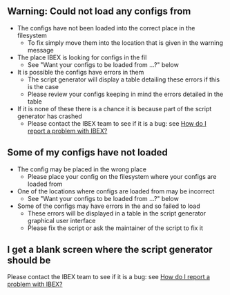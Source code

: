 ## Warning: Could not load any configs from 

- The configs have not been loaded into the correct place in the filesystem
   - To fix simply move them into the location that is given in the warning message
- The place IBEX is looking for configs in the fil
   - See "Want your configs to be loaded from ...?" below
- It is possible the configs have errors in them
   - The script generator will display a table detailing these errors if this is the case
   - Please review your configs keeping in mind the errors detailed in the table
- If it is none of these there is a chance it is because part of the script generator has crashed
   - Please contact the IBEX team to see if it is a bug: see [How do I report a problem with IBEX?](https://github.com/ISISComputingGroup/ibex_user_manual/wiki/FAQ#id1)

## Some of my configs have not loaded

- The config may be placed in the wrong place 
   - Please place your config on the filesystem where your configs are loaded from
- One of the locations where configs are loaded from may be incorrect 
   - See "Want your configs to be loaded from ...?" below
- Some of the configs may have errors in the and so failed to load
   - These errors will be displayed in a table in the script generator graphical user interface
   - Please fix the script or ask the maintainer of the script to fix it

## I get a blank screen where the script generator should be

Please contact the IBEX team to see if it is a bug: see [How do I report a problem with IBEX?](https://github.com/ISISComputingGroup/ibex_user_manual/wiki/FAQ#id1)
